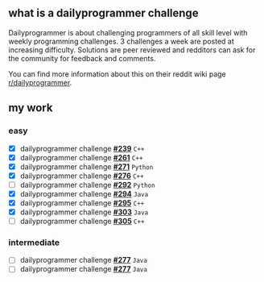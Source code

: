 ## what is a dailyprogrammer challenge

Dailyprogrammer is about challenging programmers of all skill level with weekly programming challenges. 3 challenges a week are posted at increasing difficulty. Solutions are peer reviewed and redditors can ask for the community for feedback and comments.

You can find more information about this on their reddit wiki page [r/dailyprogrammer](https://www.reddit.com/r/dailyprogrammer/wiki/index).

## my work

### easy
- [x] dailyprogrammer challenge **[#239](https://github.com/ajchili/dailyprogrammer-challenge-239-easy-cpp)** `C++`
- [x] dailyprogrammer challenge **[#261](https://github.com/ajchili/dailyprogrammer-challenge-261-easy-cpp)** `C++`
- [x] dailyprogrammer challenge **[#271](https://github.com/ajchili/dailyprogrammer-challenge-271-easy-python)** `Python`
- [x] dailyprogrammer challenge **[#276](https://github.com/ajchili/dailyprogrammer-challenge-276-easy-cpp)** `C++`
- [ ] dailyprogrammer challenge **[#292](https://github.com/ajchili/dailyprogrammer-challenge-292-easy-python)** `Python`
- [x] dailyprogrammer challenge **[#294](https://github.com/ajchili/dailyprogrammer-challenge-294-easy-java)** `Java`
- [x] dailyprogrammer challenge **[#295](https://github.com/ajchili/dailyprogrammer-challenge-295-easy-cpp)** `C++`
- [x] dailyprogrammer challenge **[#303](https://github.com/ajchili/dailyprogrammer-challenge-303-easy-java)** `Java`
- [ ] dailyprogrammer challenge **[#305](https://github.com/ajchili/dailyprogrammer-challenge-305-easy-cpp)** `C++`

### intermediate
- [ ] dailyprogrammer challenge **[#277](https://github.com/ajchili/dailyprogrammer-challenge-277-intermediate-java)** `Java`
- [ ] dailyprogrammer challenge **[#277](https://github.com/ajchili/dailyprogrammer-challenge-294-intermediate-java)** `Java`

